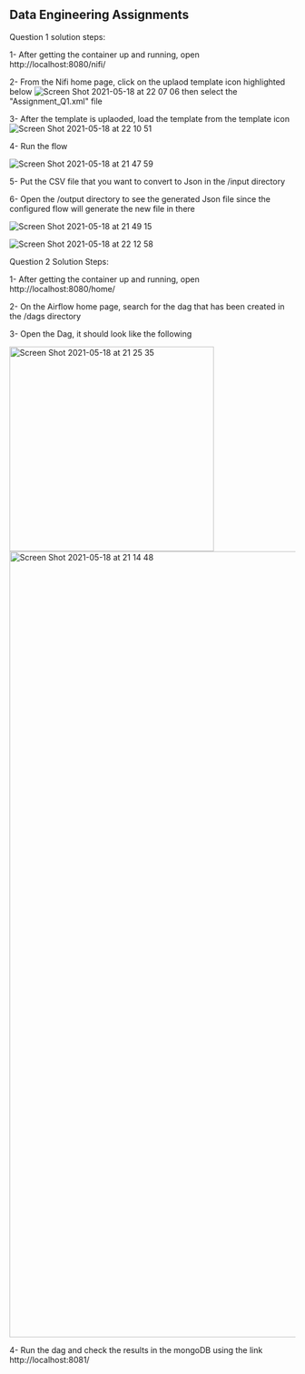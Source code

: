 ## Data Engineering Assignments

Question 1 solution steps:

1- After getting the container up and running, open http://localhost:8080/nifi/

2- From the Nifi home page, click on the uplaod template icon highlighted below ![Screen Shot 2021-05-18 at 22 07 06](https://user-images.githubusercontent.com/77297836/118709424-9d762b00-b825-11eb-9240-16e8e411295b.png) then select the "Assignment_Q1.xml" file

3- After the template is uplaoded, load the template from the template icon ![Screen Shot 2021-05-18 at 22 10 51](https://user-images.githubusercontent.com/77297836/118709674-f5ad2d00-b825-11eb-8563-c9ba21da8d8f.png)

4- Run the flow

![Screen Shot 2021-05-18 at 21 47 59](https://user-images.githubusercontent.com/77297836/118711900-ca780d00-b828-11eb-8d4b-06ba07d58823.png)


5- Put the CSV file that you want to convert to Json in the /input directory

6- Open the /output directory to see the generated Json file since the configured flow will generate the new file in there 

![Screen Shot 2021-05-18 at 21 49 15](https://user-images.githubusercontent.com/77297836/118711756-9dc3f580-b828-11eb-8e51-7060c5bae6dd.png)

![Screen Shot 2021-05-18 at 22 12 58](https://user-images.githubusercontent.com/77297836/118709888-3b69f580-b826-11eb-8425-3f76f3b35c9c.png)


Question 2 Solution Steps:

1- After getting the container up and running, open http://localhost:8080/home/

2- On the Airflow home page, search for the dag that has been created in the /dags directory

3- Open the Dag, it should look like the following 

<img width="360" alt="Screen Shot 2021-05-18 at 21 25 35" src="https://user-images.githubusercontent.com/77297836/118711227-02cb1b80-b828-11eb-99c6-03d4fb23a18a.png">


<img width="1382" alt="Screen Shot 2021-05-18 at 21 14 48" src="https://user-images.githubusercontent.com/77297836/118711444-4756b700-b828-11eb-9229-f7a4dcd5c1e1.png">


4- Run the dag and check the results in the mongoDB using the link http://localhost:8081/
